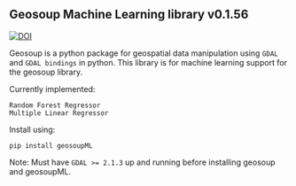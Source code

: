 ## Geosoup Machine Learning library v0.1.56

[![DOI](https://zenodo.org/badge/259178307.svg)](https://zenodo.org/badge/latestdoi/259178307)

Geosoup is a python package for geospatial data manipulation using `GDAL` and `GDAL bindings` in python. 
This library is for machine learning support for the geosoup library.

Currently implemented:

`Random Forest Regressor`  
`Multiple Linear Regressor`


Install using:

`pip install geosoupML`


Note: Must have `GDAL >= 2.1.3` up and running before installing geosoup and geosoupML.
